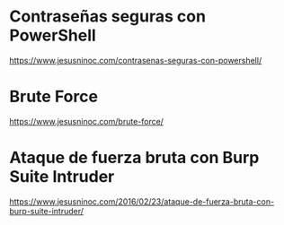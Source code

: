 # Contraseñas seguras con PowerShell
https://www.jesusninoc.com/contrasenas-seguras-con-powershell/

# Brute Force
https://www.jesusninoc.com/brute-force/

# Ataque de fuerza bruta con Burp Suite Intruder
https://www.jesusninoc.com/2016/02/23/ataque-de-fuerza-bruta-con-burp-suite-intruder/
